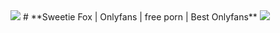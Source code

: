 <img src="https://cdn.maxleak.com/headers/32696630.jpg"/>
# **Sweetie Fox | Onlyfans | free porn | Best Onlyfans**

<img src="https://cdn.maxleak.com/images/14A096SUCKIHY5O2.jpg"/>

